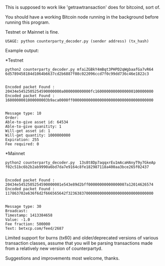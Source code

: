 This is supposed to work like 'getrawtransaction' does for bitcoind, sort of. 

You should have a working Bitcoin node running in the background before running this program.

Testnet or Mainnet is fine.

```
USAGE: python counterparty_decoder.py (sender address) (tx_hash)
```

Example output:

*Testnet
```
python2 counterparty_decoder.py mfaiZGBkY4mBqt3PHPD2qWgbaafGa7vR64 6d5789458184d1064b6637cd2b6887f08c022096ccd7f0c99dd736c46e1822c3


Encoded packet Found : 20434e5452505254590000000a000000000000fc16000000000000000100000000
Encoded packet Found : 1600000001000000003b9aca0000ff000000000000000000000000000000000000


Message type: 10
Order: 
Able-to-give asset id: 64534
Able-to-give quanitity: 1
Will-get asset id: 1
Will-get quantity: 1000000000
Expiration: 255
Fee required: 0
```
*Mainnet
```
python2 counterparty_decoder.py  13s8t8Dp7aqqxrEu1mAcaHAnyT9y7GkeAp f02c51bc6b2b2ab9990a6bd7da7e9164c8fe182987118a400aa3bce265f02437


Encoded packet Found : 20434e5452505254590000001e543e89d2bff00000000000000007a12014626574
Encoded packet Found : 117863702e636f6d2f666565642f32363837000000000000000000000000000000


Message type: 30
Broadcast: 
Timestamp: 1413384658
Value: -1.0
Fee fraction: 500000
Text: betxcp.com/feed/2687

```
Limited support for burns (tx60) and older/deprecated versions of various transaction classes, assume that you will be parsing transactions made from a relatively new version of counterpartyd.

Suggestions and improvements most welcome, thanks.


